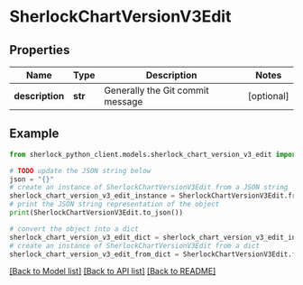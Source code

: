 # SherlockChartVersionV3Edit


## Properties

Name | Type | Description | Notes
------------ | ------------- | ------------- | -------------
**description** | **str** | Generally the Git commit message | [optional] 

## Example

```python
from sherlock_python_client.models.sherlock_chart_version_v3_edit import SherlockChartVersionV3Edit

# TODO update the JSON string below
json = "{}"
# create an instance of SherlockChartVersionV3Edit from a JSON string
sherlock_chart_version_v3_edit_instance = SherlockChartVersionV3Edit.from_json(json)
# print the JSON string representation of the object
print(SherlockChartVersionV3Edit.to_json())

# convert the object into a dict
sherlock_chart_version_v3_edit_dict = sherlock_chart_version_v3_edit_instance.to_dict()
# create an instance of SherlockChartVersionV3Edit from a dict
sherlock_chart_version_v3_edit_from_dict = SherlockChartVersionV3Edit.from_dict(sherlock_chart_version_v3_edit_dict)
```
[[Back to Model list]](../README.md#documentation-for-models) [[Back to API list]](../README.md#documentation-for-api-endpoints) [[Back to README]](../README.md)


